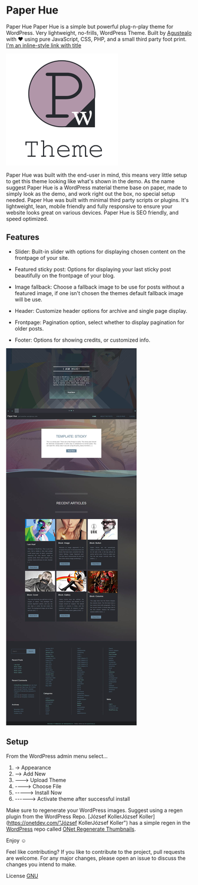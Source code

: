 # Paper Hue
Paper Hue
Paper Hue is a simple but powerful plug-n-play theme for WordPress. Very lightweight, no-frills, WordPress Theme. Built by [Agustealo](https://www.agustealo.com/ "Agustealo, digital development and design") with ❤️ using pure JavaScript, CSS, PHP, and a small third party foot print.
[I'm an inline-style link with title](https://www.google.com "Google's Homepage")

![alt text](https://raw.githubusercontent.com/agustealo/paper-project-assets/master/images/WordPress/Paper%20Hue/Paper-WP-Theme-Logo.png?raw=true "Paper Hue Logo")

Paper Hue was built with the end-user in mind, this means very little setup to get this theme looking like what's shown in the demo. As the name suggest Paper Hue is a WordPress material theme base on paper, made to simply look as the demo, and work right out the box, no special setup needed. Paper Hue was built with minimal third party scripts or plugins. It's lightweight, lean, mobile friendly and fully responsive to ensure your website looks great on various devices. Paper Hue is SEO friendly, and speed optimized.

## Features

+ Slider: Built-in slider with options for displaying chosen content on the frontpage of your site.

+ Featured sticky post: Options for displaying your last sticky post beautifully on the frontpage of your blog.

+ Image fallback: Choose a fallback image to be use for posts without a featured image, if one isn't chosen the themes default fallback image will be use.

+ Header: Customize header options for archive and single page display.

+ Frontpage: Pagination option, select whether to display pagination for older posts.

+ Footer: Options for showing credits, or customized info.

![alt text](https://raw.githubusercontent.com/agustealo/paper-project-assets/master/images/WordPress/Paper%20Hue/WP-ThemeScreenshot-sm.jpg?raw=true "Paper Hue theme screenshot")

## Setup
From the WordPress admin menu select...
1. -> Appearance
2. --> Add New
3. ---> Upload Theme
4. ----> Choose File
5. -----> Install Now
6. ------> Activate theme after successful install

Make sure to regenerate your WordPress images. Suggest using a regen plugin from the WordPress Repo. [József KollerJózsef Koller](https://onetdev.com/"József KollerJózsef Koller") has a simple regen in the [WordPress](https://wordpress.org/ "WordPress") repo called [ONet Regenerate Thumbnails](https://wordpress.org/plugins/onet-regenerate-thumbnails/ "ONet Regenerate Thumbnails").

Enjoy ☺️

Feel like contributing?
If you like to contribute to the project, pull requests are welcome. For any major changes, please open an issue to discuss the changes you intend to make.

License
[GNU](https://choosealicense.com/licenses/gpl-3.0/ "General Public License")
